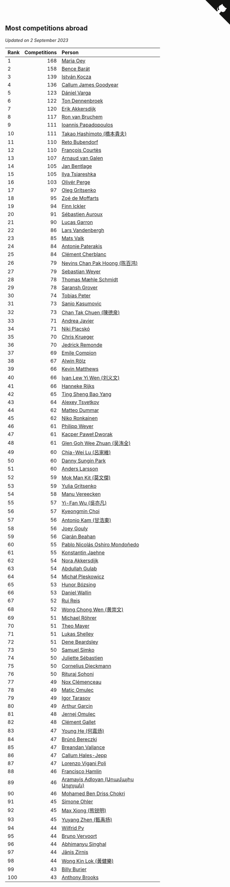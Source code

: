 ## Most competitions abroad

*Updated on  2 September 2023*

| Rank | Competitions | Person |
| :--- | ---: | :--- |
| 1 | 168 | [Maria Oey](https://www.worldcubeassociation.org/persons/2007OEYM01) |
| 2 | 158 | [Bence Barát](https://www.worldcubeassociation.org/persons/2008BARA01) |
| 3 | 139 | [István Kocza](https://www.worldcubeassociation.org/persons/2005KOCZ01) |
| 4 | 136 | [Callum James Goodyear](https://www.worldcubeassociation.org/persons/2012GOOD02) |
| 5 | 123 | [Dániel Varga](https://www.worldcubeassociation.org/persons/2008VARG01) |
| 6 | 122 | [Ton Dennenbroek](https://www.worldcubeassociation.org/persons/2003DENN01) |
| 7 | 120 | [Erik Akkersdijk](https://www.worldcubeassociation.org/persons/2005AKKE01) |
| 8 | 117 | [Ron van Bruchem](https://www.worldcubeassociation.org/persons/2003BRUC01) |
| 9 | 111 | [Ioannis Papadopoulos](https://www.worldcubeassociation.org/persons/2013PAPA01) |
| 10 | 111 | [Takao Hashimoto (橋本貴夫)](https://www.worldcubeassociation.org/persons/2007HASH01) |
| 11 | 110 | [Reto Bubendorf](https://www.worldcubeassociation.org/persons/2012BUBE01) |
| 12 | 110 | [François Courtès](https://www.worldcubeassociation.org/persons/2008COUR01) |
| 13 | 107 | [Arnaud van Galen](https://www.worldcubeassociation.org/persons/2006GALE01) |
| 14 | 105 | [Jan Bentlage](https://www.worldcubeassociation.org/persons/2010BENT01) |
| 15 | 105 | [Ilya Tsiareshka](https://www.worldcubeassociation.org/persons/2012TERE01) |
| 16 | 103 | [Olivér Perge](https://www.worldcubeassociation.org/persons/2007PERG01) |
| 17 | 97 | [Oleg Gritsenko](https://www.worldcubeassociation.org/persons/2011GRIT01) |
| 18 | 95 | [Zoé de Moffarts](https://www.worldcubeassociation.org/persons/2010MOFF02) |
| 19 | 94 | [Finn Ickler](https://www.worldcubeassociation.org/persons/2012ICKL01) |
| 20 | 91 | [Sébastien Auroux](https://www.worldcubeassociation.org/persons/2008AURO01) |
| 21 | 90 | [Lucas Garron](https://www.worldcubeassociation.org/persons/2006GARR01) |
| 22 | 86 | [Lars Vandenbergh](https://www.worldcubeassociation.org/persons/2003VAND01) |
| 23 | 85 | [Mats Valk](https://www.worldcubeassociation.org/persons/2007VALK01) |
| 24 | 84 | [Antonie Paterakis](https://www.worldcubeassociation.org/persons/2012PATE01) |
| 25 | 84 | [Clément Cherblanc](https://www.worldcubeassociation.org/persons/2014CHER05) |
| 26 | 79 | [Nevins Chan Pak Hoong (陈百鸿)](https://www.worldcubeassociation.org/persons/2010CHAN20) |
| 27 | 79 | [Sebastian Weyer](https://www.worldcubeassociation.org/persons/2010WEYE02) |
| 28 | 78 | [Thomas Mæhle Schmidt](https://www.worldcubeassociation.org/persons/2013SCHM02) |
| 29 | 78 | [Saransh Grover](https://www.worldcubeassociation.org/persons/2014GROV01) |
| 30 | 74 | [Tobias Peter](https://www.worldcubeassociation.org/persons/2014PETE03) |
| 31 | 73 | [Sanio Kasumovic](https://www.worldcubeassociation.org/persons/2009KASU01) |
| 32 | 73 | [Chan Tak Chuen (陳德泉)](https://www.worldcubeassociation.org/persons/2007CHUE01) |
| 33 | 71 | [Andrea Javier](https://www.worldcubeassociation.org/persons/2010JAVI01) |
| 34 | 71 | [Niki Placskó](https://www.worldcubeassociation.org/persons/2008PLAC01) |
| 35 | 70 | [Chris Krueger](https://www.worldcubeassociation.org/persons/2006KRUE01) |
| 36 | 70 | [Jedrick Remonde](https://www.worldcubeassociation.org/persons/2008REMO01) |
| 37 | 69 | [Emile Compion](https://www.worldcubeassociation.org/persons/2007COMP01) |
| 38 | 67 | [Alwin Rölz](https://www.worldcubeassociation.org/persons/2016ROLZ01) |
| 39 | 66 | [Kevin Matthews](https://www.worldcubeassociation.org/persons/2010MATT02) |
| 40 | 66 | [Ivan Lew Yi Wen (刘义文)](https://www.worldcubeassociation.org/persons/2012WENI01) |
| 41 | 66 | [Hanneke Rijks](https://www.worldcubeassociation.org/persons/2008RIJK01) |
| 42 | 65 | [Ting Sheng Bao Yang](https://www.worldcubeassociation.org/persons/2008BAOY01) |
| 43 | 64 | [Alexey Tsvetkov](https://www.worldcubeassociation.org/persons/2017TSVE02) |
| 44 | 62 | [Matteo Dummar](https://www.worldcubeassociation.org/persons/2017DUMM01) |
| 45 | 62 | [Niko Ronkainen](https://www.worldcubeassociation.org/persons/2010RONK01) |
| 46 | 61 | [Philipp Weyer](https://www.worldcubeassociation.org/persons/2010WEYE01) |
| 47 | 61 | [Kacper Paweł Dworak](https://www.worldcubeassociation.org/persons/2020DWOR01) |
| 48 | 61 | [Glen Goh Wee Zhuan (吴洧全)](https://www.worldcubeassociation.org/persons/2015ZHUA01) |
| 49 | 60 | [Chia-Wei Lu (呂家維)](https://www.worldcubeassociation.org/persons/2007LUCH01) |
| 50 | 60 | [Danny Sungin Park](https://www.worldcubeassociation.org/persons/2015PARK13) |
| 51 | 60 | [Anders Larsson](https://www.worldcubeassociation.org/persons/2003LARS01) |
| 52 | 59 | [Mok Man Kit (莫文傑)](https://www.worldcubeassociation.org/persons/2009KITM01) |
| 53 | 59 | [Yulia Gritsenko](https://www.worldcubeassociation.org/persons/2012SIDO01) |
| 54 | 58 | [Manu Vereecken](https://www.worldcubeassociation.org/persons/2010VERE01) |
| 55 | 57 | [Yi-Fan Wu (吳亦凡)](https://www.worldcubeassociation.org/persons/2010WUIF01) |
| 56 | 57 | [Kyeongmin Choi](https://www.worldcubeassociation.org/persons/2017CHOI07) |
| 57 | 56 | [Antonio Kam (甘浩東)](https://www.worldcubeassociation.org/persons/2017TUNG13) |
| 58 | 56 | [Joey Gouly](https://www.worldcubeassociation.org/persons/2007GOUL01) |
| 59 | 56 | [Ciarán Beahan](https://www.worldcubeassociation.org/persons/2012BEAH01) |
| 60 | 55 | [Pablo Nicolás Oshiro Mondoñedo](https://www.worldcubeassociation.org/persons/2010MOND01) |
| 61 | 55 | [Konstantin Jaehne](https://www.worldcubeassociation.org/persons/2015JAEH01) |
| 62 | 54 | [Nora Akkersdijk](https://www.worldcubeassociation.org/persons/2009CHRI03) |
| 63 | 54 | [Abdullah Gulab](https://www.worldcubeassociation.org/persons/2014GULA02) |
| 64 | 54 | [Michał Pleskowicz](https://www.worldcubeassociation.org/persons/2009PLES01) |
| 65 | 53 | [Hunor Bózsing](https://www.worldcubeassociation.org/persons/2009BOZS01) |
| 66 | 53 | [Daniel Wallin](https://www.worldcubeassociation.org/persons/2013WALL03) |
| 67 | 52 | [Rui Reis](https://www.worldcubeassociation.org/persons/2015REIS02) |
| 68 | 52 | [Wong Chong Wen (黄崇文)](https://www.worldcubeassociation.org/persons/2014WENW01) |
| 69 | 51 | [Michael Röhrer](https://www.worldcubeassociation.org/persons/2009ROHR01) |
| 70 | 51 | [Theo Mayer](https://www.worldcubeassociation.org/persons/2012MAYE01) |
| 71 | 51 | [Lukas Shelley](https://www.worldcubeassociation.org/persons/2016SHEL03) |
| 72 | 51 | [Dene Beardsley](https://www.worldcubeassociation.org/persons/2009BEAR01) |
| 73 | 50 | [Samuel Simko](https://www.worldcubeassociation.org/persons/2016SIMK01) |
| 74 | 50 | [Juliette Sébastien](https://www.worldcubeassociation.org/persons/2014SEBA01) |
| 75 | 50 | [Cornelius Dieckmann](https://www.worldcubeassociation.org/persons/2009DIEC01) |
| 76 | 50 | [Rituraj Sohoni](https://www.worldcubeassociation.org/persons/2012SOHO01) |
| 77 | 49 | [Nox Clémenceau](https://www.worldcubeassociation.org/persons/2015CLEM03) |
| 78 | 49 | [Matic Omulec](https://www.worldcubeassociation.org/persons/2010OMUL02) |
| 79 | 49 | [Igor Tarasov](https://www.worldcubeassociation.org/persons/2016TARA04) |
| 80 | 49 | [Arthur Garcin](https://www.worldcubeassociation.org/persons/2014GARC27) |
| 81 | 48 | [Jernej Omulec](https://www.worldcubeassociation.org/persons/2010OMUL01) |
| 82 | 48 | [Clément Gallet](https://www.worldcubeassociation.org/persons/2004GALL02) |
| 83 | 47 | [Young He (何嘉炀)](https://www.worldcubeassociation.org/persons/2014HEYO01) |
| 84 | 47 | [Brúnó Bereczki](https://www.worldcubeassociation.org/persons/2008BERE01) |
| 85 | 47 | [Breandan Vallance](https://www.worldcubeassociation.org/persons/2007VALL01) |
| 86 | 47 | [Callum Hales-Jepp](https://www.worldcubeassociation.org/persons/2012HALE01) |
| 87 | 47 | [Lorenzo Vigani Poli](https://www.worldcubeassociation.org/persons/2007POLI01) |
| 88 | 46 | [Francisco Hamlin](https://www.worldcubeassociation.org/persons/2012HAML01) |
| 89 | 46 | [Aramayis Adloyan (Արամայիս Ադլոյան)](https://www.worldcubeassociation.org/persons/2012ADLO01) |
| 90 | 46 | [Mohamed Ben Driss Chokri](https://www.worldcubeassociation.org/persons/2015CHOK01) |
| 91 | 45 | [Simone Ohler](https://www.worldcubeassociation.org/persons/2014OHLE01) |
| 92 | 45 | [Max Xiong (熊锐明)](https://www.worldcubeassociation.org/persons/2015XION03) |
| 93 | 45 | [Yuyang Zhen (甄禹扬)](https://www.worldcubeassociation.org/persons/2013ZHEN11) |
| 94 | 44 | [Wilfrid Py](https://www.worldcubeassociation.org/persons/2016PYWI01) |
| 95 | 44 | [Bruno Vervoort](https://www.worldcubeassociation.org/persons/2011VERV01) |
| 96 | 44 | [Abhimanyu Singhal](https://www.worldcubeassociation.org/persons/2013SING12) |
| 97 | 44 | [Jānis Zirnis](https://www.worldcubeassociation.org/persons/2013ZIRN01) |
| 98 | 44 | [Wong Kin Lok (黃健樂)](https://www.worldcubeassociation.org/persons/2014LOKW01) |
| 99 | 43 | [Billy Burier](https://www.worldcubeassociation.org/persons/2014BURI01) |
| 100 | 43 | [Anthony Brooks](https://www.worldcubeassociation.org/persons/2008SEAR01) |


<a href="https://github.com/JustinTimeCuber/wca_statistics" class="github-corner" aria-label="View source on Github"><svg width="80" height="80" viewBox="0 0 250 250" style="fill:#151513; color:#fff; position: absolute; top: 0; border: 0; right: 0;" aria-hidden="true"><path d="M0,0 L115,115 L130,115 L142,142 L250,250 L250,0 Z"></path><path d="M128.3,109.0 C113.8,99.7 119.0,89.6 119.0,89.6 C122.0,82.7 120.5,78.6 120.5,78.6 C119.2,72.0 123.4,76.3 123.4,76.3 C127.3,80.9 125.5,87.3 125.5,87.3 C122.9,97.6 130.6,101.9 134.4,103.2" fill="currentColor" style="transform-origin: 130px 106px;" class="octo-arm"></path><path d="M115.0,115.0 C114.9,115.1 118.7,116.5 119.8,115.4 L133.7,101.6 C136.9,99.2 139.9,98.4 142.2,98.6 C133.8,88.0 127.5,74.4 143.8,58.0 C148.5,53.4 154.0,51.2 159.7,51.0 C160.3,49.4 163.2,43.6 171.4,40.1 C171.4,40.1 176.1,42.5 178.8,56.2 C183.1,58.6 187.2,61.8 190.9,65.4 C194.5,69.0 197.7,73.2 200.1,77.6 C213.8,80.2 216.3,84.9 216.3,84.9 C212.7,93.1 206.9,96.0 205.4,96.6 C205.1,102.4 203.0,107.8 198.3,112.5 C181.9,128.9 168.3,122.5 157.7,114.1 C157.9,116.9 156.7,120.9 152.7,124.9 L141.0,136.5 C139.8,137.7 141.6,141.9 141.8,141.8 Z" fill="currentColor" class="octo-body"></path></svg></a><style>.github-corner:hover .octo-arm{animation:octocat-wave 560ms ease-in-out}@keyframes octocat-wave{0%,100%{transform:rotate(0)}20%,60%{transform:rotate(-25deg)}40%,80%{transform:rotate(10deg)}}@media (max-width:500px){.github-corner:hover .octo-arm{animation:none}.github-corner .octo-arm{animation:octocat-wave 560ms ease-in-out}}</style>
